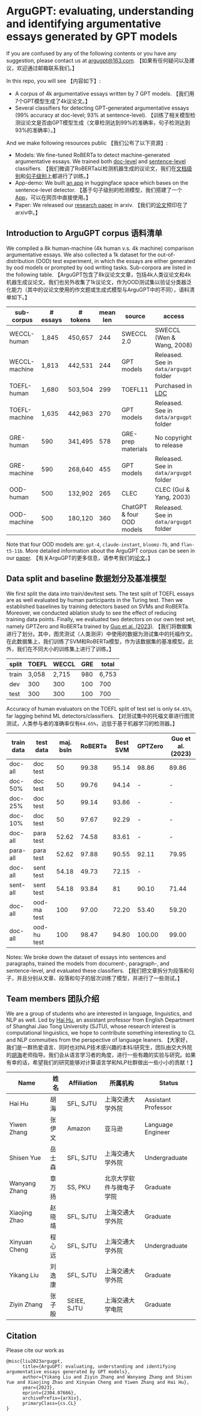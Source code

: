 # ArguGPT: evaluating, understanding and identifying argumentative essays generated by GPT models

If you are confused by any of the following contents or you have any suggestion, please contact us at argugpt@163.com. 【如果有任何疑问以及建议，欢迎通过邮箱联系我们。】

In this repo, you will see 【内容如下】:

- A corpus of 4k argumentative essays written by 7 GPT models. 【我们用7个GPT模型生成了4k议论文。】
- Several classifiers for detecting GPT-generated argumentative essays (99% accuracy at doc-level; 93% at sentence-level). 【训练了相关模型检测议论文是否由GPT模型生成（文章检测达到99%的准确率，句子检测达到93%的准确率）。】

And we make following resources public 【我们公布了以下资源】:

- Models: We fine-tuned RoBERTa to detect machine-generated argumentative essays. We trained both [doc-level](https://huggingface.co/SJTU-CL/RoBERTa-large-ArguGPT) and [sentence-level](https://huggingface.co/SJTU-CL/RoBERTa-large-ArguGPT-sent) classifiers. 【我们微调了RoBERTa以检测机器生成的议论文，我们在[文档级别](https://huggingface.co/SJTU-CL/RoBERTa-large-ArguGPT)和[句子级别](https://huggingface.co/SJTU-CL/RoBERTa-large-ArguGPT-sent)上都进行了训练。】
- App-demo: We built [an app](https://huggingface.co/spaces/SJTU-CL/argugpt-detector) in huggingface space which bases on the sentence-level detector. 【基于句子级别的检测模型，我们搭建了一个[App](https://huggingface.co/spaces/SJTU-CL/argugpt-detector)，可以在网页中直接使用。】
- Paper: We released our [research paper](https://arxiv.org/abs/2304.07666) in arxiv. 【我们的[论文](https://arxiv.org/abs/2304.07666)预印在了arxiv中。】


## Introduction to ArguGPT corpus 语料清单

We compiled a 8k human-machine (4k human v.s. 4k machine) comparison argumentative essays. We also collected a 1k dataset for the out-of-distribution (OOD) test experiment, in which the essays are either generated by ood models or prompted by ood writing tasks. Sub-corpora are listed in the following table. 【ArguGPT包含了8k议论文文章，包括4k人类议论文和4k机器生成议论文。我们也另外收集了1k议论文，作为OOD测试集以验证分类器泛化能力（其中的议论文使用的作文题或生成式模型与ArguGPT中的不同），语料清单如下。】

| sub-corpus    | # essays | # tokens | mean len | source                     | access                                                       |
|---------------|----------|----------|----------|----------------------------|--------------------------------------------------------------|
| WECCL-human   | 1,845    | 450,657  | 244      | SWECCL 2.0                 | SWECCL (Wen & Wang, 2008)                                    |
| WECCL-machine | 1,813    | 442,531  | 244      | GPT models                 | Released. See in `data/argugpt` folder                       |
| TOEFL-human   | 1,680    | 503,504  | 299      | TOEFL11                    | Purchased in [LDC](https://catalog.ldc.upenn.edu/LDC2014T06) |
| TOEFL-machine | 1,635    | 442,963  | 270      | GPT models                 | Released. See in `data/argugpt` folder                       |
| GRE-human     | 590      | 341,495  | 578      | GRE-prep materials         | No copyright to release                                      |
| GRE-machine   | 590      | 268,640  | 455      | GPT models                 | Released. See in `data/argugpt` folder                       |
| OOD-human     | 500      | 132,902  | 265      | CLEC                       | CLEC (Gui & Yang, 2003)                                      |
| OOD-machine   | 500      | 180,120  | 360      | ChatGPT & four OOD models  | Released. See in `data/argugpt` folder                       |

Note that four OOD models are: `gpt-4`, `claude-instant`, `bloomz-7b`, and `flan-t5-11b`. More detailed information about the ArguGPT corpus can be seen in our [paper](https://arxiv.org/abs/2304.07666). 【有关ArguGPT的更多信息，请参考我们的[论文](https://arxiv.org/abs/2304.07666)。】


## Data split and baseline 数据划分及基准模型

We first split the data into train/dev/test sets. The test split of TOEFL essays are as well evaluated by human participants in the Turing test. Then we established baselines by training detectors based on SVMs and RoBERTa. Moreover, we conducted ablation study to see the effect of reducing training data points. Finally, we evaluated two detectors on our own test set, namely GPTZero and RoBERTa trained by [Guo et al. (2023)](https://github.com/Hello-SimpleAI/chatgpt-comparison-detection). 【我们将数据集进行了划分。其中，图灵测试（人类测评）中使用的数据为测试集中的托福作文。在此数据集上，我们训练了SVM和RoBERTa模型，作为该数据集的基准模型。此外，我们在不同大小的训练集上进行了训练。】


| split | TOEFL | WECCL | GRE | total |
|-------|-------|-------|-----|-------|
| train | 3,058 | 2,715 | 980 | 6,753 |
| dev   | 300   | 300   | 100 | 700   |
| test  | 300   | 300   | 100 | 700   |


Accuracy of human evaluators on the TOEFL split of test set is only `64.65%`, far lagging behind ML detectors/classifiers. 【对测试集中的托福文章进行图灵测试，人类参与者的准确率仅有`64.65%`，远低于基于机器学习的检测器。】


| train data | test data    | maj. bsln | RoBERTa | Best SVM | GPTZero | Guo et al. (2023) |
|------------|--------------|-----------|---------|----------|---------|-------------------|
| doc-all    | doc test     | 50        | 99.38   | 95.14    | 98.86   | 89.86             |
| doc-50%    | doc test     | 50        | 99.76   | 94.14    | -       | -                 |
| doc-25%    | doc test     | 50        | 99.14   | 93.86    | -       | -                 |
| doc-10%    | doc test     | 50        | 97.67   | 92.29    | -       | -                 |
| doc-all    | para test    | 52.62     | 74.58   | 83.61    | -       | -                 |
| para-all   | para test    | 52.62     | 97.88   | 90.55    | 92.11   | 79.95             |
| doc-all    | sent test    | 54.18     | 49.73   | 72.15    | -       |                   |
| sent-all   | sent test    | 54.18     | 93.84   | 81       | 90.10   | 71.44             |
| doc-all    | ood-ma test  | 100       | 97.00   | 72.20    | 53.40   | 59.20             |
| doc-all    | ood-hu test  | 100       | 98.47   | 94.80    | 100.00  | 99.00             |


Notes: We broke down the dataset of essays into sentences and paragraphs, trained the models from document-, paragraph-, and sentence-level, and evaluated these classifiers. 【我们把文章拆分为段落和句子，并且分别从文章、段落和句子的层次训练了模型，并进行了一些测试。】

## Team members 团队介绍

We are a group of students who are interested in language, linguistics, and NLP as well. Led by [Hai Hu](https://huhailinguist.github.io/), an assistant professor from English Department of Shanghai Jiao Tong University (SJTU), whose research interest is computational linguistics, we hope to contribute something interesting to CL and NLP commuities from the perspective of language leaners.  【大家好，我们是一群热爱语言、同时也对NLP技术感兴趣的本科/研究生，团队由交大外院的[胡海](https://huhailinguist.github.io/)老师指导。我们会从语言学习者的角度，进行一些有趣的实验与研究。如果有幸的话，希望我们的研究能够对计算语言学和NLP社群做出一些小小的贡献！】


| Name          | 姓名           | Affiliation | 所属机构       | Status              |
|---------------|---------------|-------------|---------------|---------------------|
| Hai Hu        | 胡海           | SFL, SJTU   | 上海交通大学外院 | Assistant Professor |
| Yiwen Zhang   | 张伊文         | Amazon      | 亚马逊         | Language Engineer   |
| Shisen Yue    | 岳士森         | SFL, SJTU   | 上海交通大学外院 | Undergraduate       |
| Wanyang Zhang | 章万扬         | SS, PKU     | 北京大学软件与微电子学院 | Graduate       |
| Xiaojing Zhao | 赵晓靖         | SFL, SJTU   | 上海交通大学外院 | Graduate            |
| Xinyuan Cheng | 程心远         | SFL, SJTU   | 上海交通大学外院 | Undergraduate       |
| Yikang Liu    | 刘逸康         | SFL, SJTU   | 上海交通大学外院 | Graduate       |
| Ziyin Zhang   | 张子殷         | SEIEE, SJTU | 上海交通大学电院 | Graduate       |


## Citation

Please cite our work as  

```
@misc{liu2023argugpt,
      title={ArguGPT: evaluating, understanding and identifying argumentative essays generated by GPT models}, 
      author={Yikang Liu and Ziyin Zhang and Wanyang Zhang and Shisen Yue and Xiaojing Zhao and Xinyuan Cheng and Yiwen Zhang and Hai Hu},
      year={2023},
      eprint={2304.07666},
      archivePrefix={arXiv},
      primaryClass={cs.CL}
}

```
